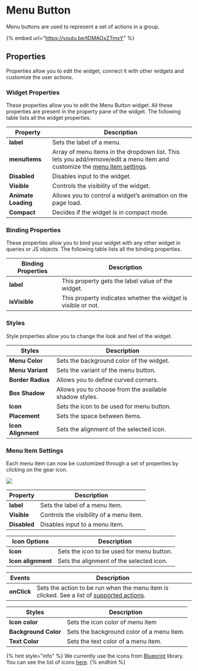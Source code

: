 # Menu Button

Menu buttons are used to represent a set of actions in a group.

{% embed url="https://youtu.be/tDMAOxZTmxY" %}

## Properties

Properties allow you to edit the widget, connect it with other widgets and customize the user actions.

### Widget Properties

These properties allow you to edit the Menu Button widget. All these properties are present in the property pane of the widget. The following table lists all the widget properties.

| Property            | Description                                                                                                                                                    |
| ------------------- | -------------------------------------------------------------------------------------------------------------------------------------------------------------- |
| **label**           | Sets the label of a menu.                                                                                                                                      |
| **menuItems**       | Array of menu items in the dropdown list. This lets you add/remove/edit a menu item and customize the [menu item settings](menu-button.md#menu-item-settings). |
| **Disabled**        | Disables input to the widget.                                                                                                                                  |
| **Visible**         | Controls the visibility of the widget.                                                                                                                         |
| **Animate Loading** | Allows you to control a widget’s animation on the page load.                                                                                                   |
| **Compact**         | Decides if the widget is in compact mode.                                                                                                                      |

### Binding Properties

These properties allow you to bind your widget with any other widget in queries or JS objects. The following table lists all the binding properties.

| Binding Properties | Description                                                   |
| ------------------ | ------------------------------------------------------------- |
| **label**          | This property gets the label value of the widget.             |
| **isVisible**      | This property indicates whether the widget is visible or not. |

### Styles

Style properties allow you to change the look and feel of the widget.

| Styles             | Description                                            |
| ------------------ | ------------------------------------------------------ |
| **Menu Color**     | Sets the background color of the widget.               |
| **Menu Variant**   | Sets the variant of the menu button.                   |
| **Border Radius**  | Allows you to define curved corners.                   |
| **Box Shadow**     | Allows you to choose from the available shadow styles. |
| **Icon**           | Sets the icon to be used for menu button.              |
| **Placement**      | Sets the space between items.                          |
| **Icon Alignment** | Sets the alignment of the selected icon.               |

### Menu Item Settings

Each menu item can now be customized through a set of properties by clicking on the gear icon.

![](../../.gitbook/assets/Menu\_items.gif)

| Property     | Description                             |
| ------------ | --------------------------------------- |
| **label**    | Sets the label of a menu item.          |
| **Visible**  | Controls the visibility of a menu item. |
| **Disabled** | Disables input to a menu item.          |

| Icon Options       | Description                               |
| ------------------ | ----------------------------------------- |
| **Icon**           | Sets the icon to be used for menu button. |
| **Icon alignment** | Sets the alignment of the selected icon.  |

| Events      | Description                                                                                                                 |
| ----------- | --------------------------------------------------------------------------------------------------------------------------- |
| **onClick** | Sets the action to be run when the menu item is clicked. See a list of [supported actions](../appsmith-framework/actions/). |

| Styles               | Description                               |
| -------------------- | ----------------------------------------- |
| **Icon color**       | Sets the icon color of menu item          |
| **Background Color** | Sets the background color of a menu item. |
| **Text Color**       | Sets the text color of a menu item.       |

{% hint style="info" %}
We currently use the icons from [Blueprint](https://blueprintjs.com) library. You can see the list of icons [here](https://blueprintjs.com/docs/#icons).
{% endhint %}

